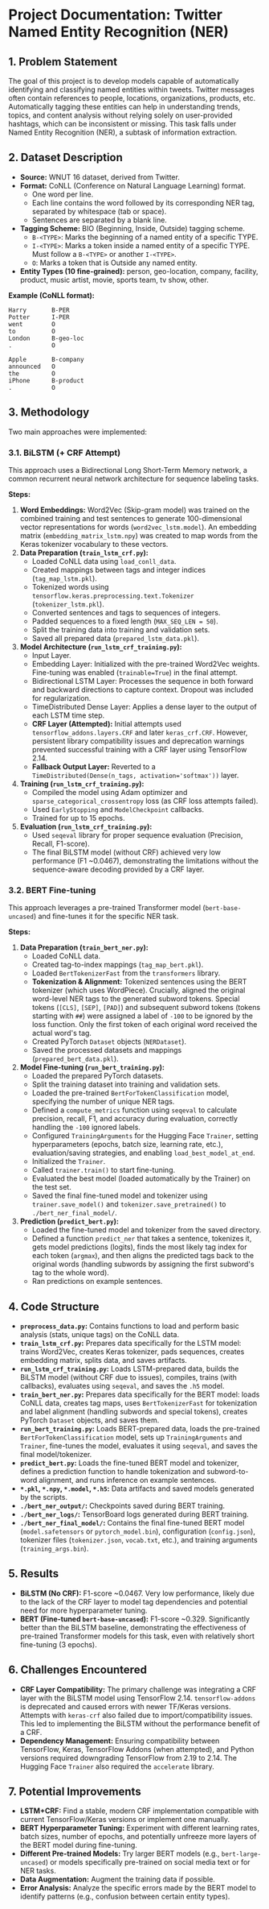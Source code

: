 # Project Documentation: Twitter Named Entity Recognition (NER)

## 1. Problem Statement

The goal of this project is to develop models capable of automatically identifying and classifying named entities within tweets. Twitter messages often contain references to people, locations, organizations, products, etc. Automatically tagging these entities can help in understanding trends, topics, and content analysis without relying solely on user-provided hashtags, which can be inconsistent or missing. This task falls under Named Entity Recognition (NER), a subtask of information extraction.

## 2. Dataset Description

*   **Source:** WNUT 16 dataset, derived from Twitter.
*   **Format:** CoNLL (Conference on Natural Language Learning) format.
    *   One word per line.
    *   Each line contains the word followed by its corresponding NER tag, separated by whitespace (tab or space).
    *   Sentences are separated by a blank line.
*   **Tagging Scheme:** BIO (Beginning, Inside, Outside) tagging scheme.
    *   `B-<TYPE>`: Marks the beginning of a named entity of a specific TYPE.
    *   `I-<TYPE>`: Marks a token inside a named entity of a specific TYPE. Must follow a `B-<TYPE>` or another `I-<TYPE>`.
    *   `O`: Marks a token that is Outside any named entity.
*   **Entity Types (10 fine-grained):** person, geo-location, company, facility, product, music artist, movie, sports team, tv show, other.

**Example (CoNLL format):**

```
Harry       B-PER
Potter      I-PER
went        O
to          O
London      B-geo-loc
.           O

Apple       B-company
announced   O
the         O
iPhone      B-product
.           O
```

## 3. Methodology

Two main approaches were implemented:

### 3.1. BiLSTM (+ CRF Attempt)

This approach uses a Bidirectional Long Short-Term Memory network, a common recurrent neural network architecture for sequence labeling tasks.

**Steps:**

1.  **Word Embeddings:** Word2Vec (Skip-gram model) was trained on the combined training and test sentences to generate 100-dimensional vector representations for words (`word2vec_lstm.model`). An embedding matrix (`embedding_matrix_lstm.npy`) was created to map words from the Keras tokenizer vocabulary to these vectors.
2.  **Data Preparation (`train_lstm_crf.py`):**
    *   Loaded CoNLL data using `load_conll_data`.
    *   Created mappings between tags and integer indices (`tag_map_lstm.pkl`).
    *   Tokenized words using `tensorflow.keras.preprocessing.text.Tokenizer` (`tokenizer_lstm.pkl`).
    *   Converted sentences and tags to sequences of integers.
    *   Padded sequences to a fixed length (`MAX_SEQ_LEN = 50`).
    *   Split the training data into training and validation sets.
    *   Saved all prepared data (`prepared_lstm_data.pkl`).
3.  **Model Architecture (`run_lstm_crf_training.py`):**
    *   Input Layer.
    *   Embedding Layer: Initialized with the pre-trained Word2Vec weights. Fine-tuning was enabled (`trainable=True`) in the final attempt.
    *   Bidirectional LSTM Layer: Processes the sequence in both forward and backward directions to capture context. Dropout was included for regularization.
    *   TimeDistributed Dense Layer: Applies a dense layer to the output of each LSTM time step.
    *   **CRF Layer (Attempted):** Initial attempts used `tensorflow_addons.layers.CRF` and later `keras_crf.CRF`. However, persistent library compatibility issues and deprecation warnings prevented successful training with a CRF layer using TensorFlow 2.14.
    *   **Fallback Output Layer:** Reverted to a `TimeDistributed(Dense(n_tags, activation='softmax'))` layer.
4.  **Training (`run_lstm_crf_training.py`):**
    *   Compiled the model using Adam optimizer and `sparse_categorical_crossentropy` loss (as CRF loss attempts failed).
    *   Used `EarlyStopping` and `ModelCheckpoint` callbacks.
    *   Trained for up to 15 epochs.
5.  **Evaluation (`run_lstm_crf_training.py`):**
    *   Used `seqeval` library for proper sequence evaluation (Precision, Recall, F1-score).
    *   The final BiLSTM model (without CRF) achieved very low performance (F1 ~0.0467), demonstrating the limitations without the sequence-aware decoding provided by a CRF layer.

### 3.2. BERT Fine-tuning

This approach leverages a pre-trained Transformer model (`bert-base-uncased`) and fine-tunes it for the specific NER task.

**Steps:**

1.  **Data Preparation (`train_bert_ner.py`):**
    *   Loaded CoNLL data.
    *   Created tag-to-index mappings (`tag_map_bert.pkl`).
    *   Loaded `BertTokenizerFast` from the `transformers` library.
    *   **Tokenization & Alignment:** Tokenized sentences using the BERT tokenizer (which uses WordPiece). Crucially, aligned the original word-level NER tags to the generated subword tokens. Special tokens (`[CLS]`, `[SEP]`, `[PAD]`) and subsequent subword tokens (tokens starting with `##`) were assigned a label of `-100` to be ignored by the loss function. Only the first token of each original word received the actual word's tag.
    *   Created PyTorch `Dataset` objects (`NERDataset`).
    *   Saved the processed datasets and mappings (`prepared_bert_data.pkl`).
2.  **Model Fine-tuning (`run_bert_training.py`):**
    *   Loaded the prepared PyTorch datasets.
    *   Split the training dataset into training and validation sets.
    *   Loaded the pre-trained `BertForTokenClassification` model, specifying the number of unique NER tags.
    *   Defined a `compute_metrics` function using `seqeval` to calculate precision, recall, F1, and accuracy during evaluation, correctly handling the `-100` ignored labels.
    *   Configured `TrainingArguments` for the Hugging Face `Trainer`, setting hyperparameters (epochs, batch size, learning rate, etc.), evaluation/saving strategies, and enabling `load_best_model_at_end`.
    *   Initialized the `Trainer`.
    *   Called `trainer.train()` to start fine-tuning.
    *   Evaluated the best model (loaded automatically by the Trainer) on the test set.
    *   Saved the final fine-tuned model and tokenizer using `trainer.save_model()` and `tokenizer.save_pretrained()` to `./bert_ner_final_model/`.
3.  **Prediction (`predict_bert.py`):**
    *   Loaded the fine-tuned model and tokenizer from the saved directory.
    *   Defined a function `predict_ner` that takes a sentence, tokenizes it, gets model predictions (logits), finds the most likely tag index for each token (`argmax`), and then aligns the predicted tags back to the original words (handling subwords by assigning the first subword's tag to the whole word).
    *   Ran predictions on example sentences.

## 4. Code Structure

*   **`preprocess_data.py`:** Contains functions to load and perform basic analysis (stats, unique tags) on the CoNLL data.
*   **`train_lstm_crf.py`:** Prepares data specifically for the LSTM model: trains Word2Vec, creates Keras tokenizer, pads sequences, creates embedding matrix, splits data, and saves artifacts.
*   **`run_lstm_crf_training.py`:** Loads LSTM-prepared data, builds the BiLSTM model (without CRF due to issues), compiles, trains (with callbacks), evaluates using `seqeval`, and saves the `.h5` model.
*   **`train_bert_ner.py`:** Prepares data specifically for the BERT model: loads CoNLL data, creates tag maps, uses `BertTokenizerFast` for tokenization and label alignment (handling subwords and special tokens), creates PyTorch `Dataset` objects, and saves them.
*   **`run_bert_training.py`:** Loads BERT-prepared data, loads the pre-trained `BertForTokenClassification` model, sets up `TrainingArguments` and `Trainer`, fine-tunes the model, evaluates it using `seqeval`, and saves the final model/tokenizer.
*   **`predict_bert.py`:** Loads the fine-tuned BERT model and tokenizer, defines a prediction function to handle tokenization and subword-to-word alignment, and runs inference on example sentences.
*   **`*.pkl`, `*.npy`, `*.model`, `*.h5`:** Data artifacts and saved models generated by the scripts.
*   **`./bert_ner_output/`:** Checkpoints saved during BERT training.
*   **`./bert_ner_logs/`:** TensorBoard logs generated during BERT training.
*   **`./bert_ner_final_model/`:** Contains the final fine-tuned BERT model (`model.safetensors` or `pytorch_model.bin`), configuration (`config.json`), tokenizer files (`tokenizer.json`, `vocab.txt`, etc.), and training arguments (`training_args.bin`).

## 5. Results

*   **BiLSTM (No CRF):** F1-score ~0.0467. Very low performance, likely due to the lack of the CRF layer to model tag dependencies and potential need for more hyperparameter tuning.
*   **BERT (Fine-tuned `bert-base-uncased`):** F1-score ~0.329. Significantly better than the BiLSTM baseline, demonstrating the effectiveness of pre-trained Transformer models for this task, even with relatively short fine-tuning (3 epochs).

## 6. Challenges Encountered

*   **CRF Layer Compatibility:** The primary challenge was integrating a CRF layer with the BiLSTM model using TensorFlow 2.14. `tensorflow-addons` is deprecated and caused errors with newer TF/Keras versions. Attempts with `keras-crf` also failed due to import/compatibility issues. This led to implementing the BiLSTM without the performance benefit of a CRF.
*   **Dependency Management:** Ensuring compatibility between TensorFlow, Keras, TensorFlow Addons (when attempted), and Python versions required downgrading TensorFlow from 2.19 to 2.14. The Hugging Face `Trainer` also required the `accelerate` library.

## 7. Potential Improvements

*   **LSTM+CRF:** Find a stable, modern CRF implementation compatible with current TensorFlow/Keras versions or implement one manually.
*   **BERT Hyperparameter Tuning:** Experiment with different learning rates, batch sizes, number of epochs, and potentially unfreeze more layers of the BERT model during fine-tuning.
*   **Different Pre-trained Models:** Try larger BERT models (e.g., `bert-large-uncased`) or models specifically pre-trained on social media text or for NER tasks.
*   **Data Augmentation:** Augment the training data if possible.
*   **Error Analysis:** Analyze the specific errors made by the BERT model to identify patterns (e.g., confusion between certain entity types).
